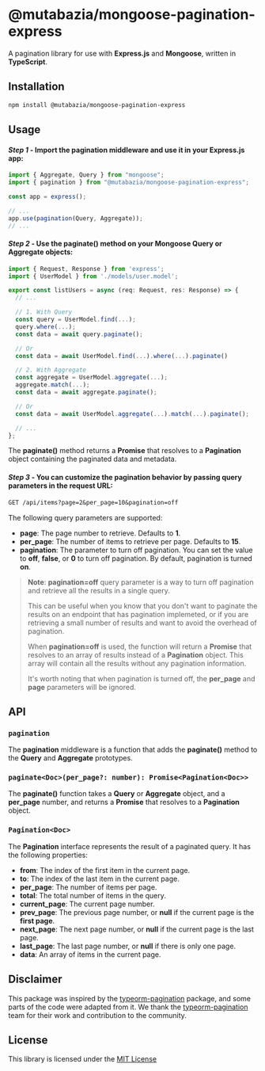 # @mutabazia/mongoose-pagination-express

A pagination library for use with **Express.js** and **Mongoose**, written in **TypeScript**.

## Installation

```bash
npm install @mutabazia/mongoose-pagination-express
```

## Usage

#### _Step 1_ - Import the **pagination** middleware and use it in your Express.js app:

```typescript
import { Aggregate, Query } from "mongoose";
import { pagination } from "@mutabazia/mongoose-pagination-express";

const app = express();

// ...
app.use(pagination(Query, Aggregate));
// ...
```

#### _Step 2_ - Use the **paginate()** method on your Mongoose **Query** or **Aggregate** objects:

```typescript
import { Request, Response } from 'express';
import { UserModel } from './models/user.model';

export const listUsers = async (req: Request, res: Response) => {
  // ...

  // 1. With Query
  const query = UserModel.find(...);
  query.where(...);
  const data = await query.paginate();

  // Or
  const data = await UserModel.find(...).where(...).paginate()

  // 2. With Aggregate
  const aggregate = UserModel.aggregate(...);
  aggregate.match(...);
  const data = await aggregate.paginate();

  // Or
  const data = await UserModel.aggregate(...).match(...).paginate();

  // ...
};
```

The **paginate()** method returns a **Promise** that resolves to a **Pagination** object containing the paginated data and metadata.

#### _Step 3_ - You can customize the pagination behavior by passing query parameters in the request URL:

```rest
GET /api/items?page=2&per_page=10&pagination=off
```

The following query parameters are supported:

- **page**: The page number to retrieve. Defaults to **1**.
- **per_page**: The number of items to retrieve per page. Defaults to **15**.
- **pagination**: The parameter to turn off pagination. You can set the value to **off**, **false**, or **0** to turn off pagination. By default, pagination is turned **on**.

> **Note**: **pagination=off** query parameter is a way to turn off pagination and retrieve all the results in a single query.
>
> This can be useful when you know that you don't want to paginate the results on an endpoint that has pagination implemeted, or if you are retrieving a small number of results and want to avoid the overhead of pagination.
>
> When **pagination=off** is used, the function will return a **Promise** that resolves to an array of results instead of a **Pagination** object. This array will contain all the results without any pagination information.
>
> It's worth noting that when pagination is turned off, the **per_page** and **page** parameters will be ignored.

## API

### `pagination`

The **pagination** middleware is a function that adds the **paginate()** method to the **Query** and **Aggregate** prototypes.

### `paginate<Doc>(per_page?: number): Promise<Pagination<Doc>>`

The **paginate()** function takes a **Query** or **Aggregate** object, and a **per_page** number, and returns a **Promise** that resolves to a **Pagination** object.

### `Pagination<Doc>`

The **Pagination** interface represents the result of a paginated query. It has the following properties:

- **from**: The index of the first item in the current page.
- **to**: The index of the last item in the current page.
- **per_page**: The number of items per page.
- **total**: The total number of items in the query.
- **current_page**: The current page number.
- **prev_page**: The previous page number, or **null** if the current page is the **first page**.
- **next_page**: The next page number, or **null** if the current page is the last page.
- **last_page**: The last page number, or **null** if there is only one page.
- **data**: An array of items in the current page.

## Disclaimer

This package was inspired by the [typeorm-pagination](https://www.npmjs.com/package/typeorm-pagination) package, and some parts of the code were adapted from it. We thank the [typeorm-pagination](https://www.npmjs.com/package/typeorm-pagination) team for their work and contribution to the community.

## License

This library is licensed under the [MIT License](https://opensource.org/licenses/MIT)
